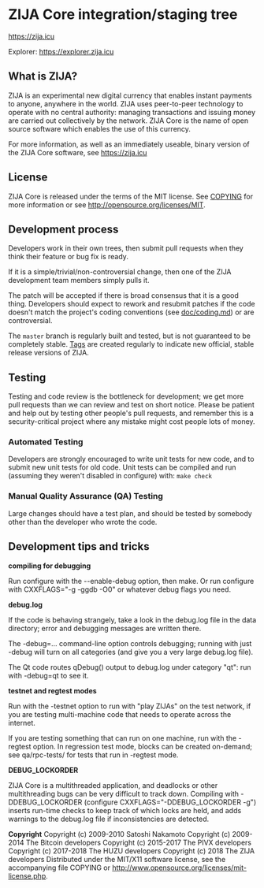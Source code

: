 ZIJA Core integration/staging tree
===================================

https://zija.icu

Explorer: https://explorer.zija.icu

What is ZIJA?
--------------

ZIJA is an experimental new digital currency that enables instant payments to
anyone, anywhere in the world. ZIJA uses peer-to-peer technology to operate
with no central authority: managing transactions and issuing money are carried
out collectively by the network. ZIJA Core is the name of open source
software which enables the use of this currency.

For more information, as well as an immediately useable, binary version of
the ZIJA Core software, see https://zija.icu

License
-------

ZIJA Core is released under the terms of the MIT license. See [COPYING](COPYING) for more
information or see http://opensource.org/licenses/MIT.

Development process
-------------------

Developers work in their own trees, then submit pull requests when they think
their feature or bug fix is ready.

If it is a simple/trivial/non-controversial change, then one of the ZIJA
development team members simply pulls it.


The patch will be accepted if there is broad consensus that it is a good thing.
Developers should expect to rework and resubmit patches if the code doesn't
match the project's coding conventions (see [doc/coding.md](doc/coding.md)) or are
controversial.

The `master` branch is regularly built and tested, but is not guaranteed to be
completely stable. [Tags](https://github.com/smartinsider/zijacoin/tags) are created
regularly to indicate new official, stable release versions of ZIJA.

Testing
-------

Testing and code review is the bottleneck for development; we get more pull
requests than we can review and test on short notice. Please be patient and help out by testing
other people's pull requests, and remember this is a security-critical project where any mistake might cost people
lots of money.

### Automated Testing

Developers are strongly encouraged to write unit tests for new code, and to
submit new unit tests for old code. Unit tests can be compiled and run (assuming they weren't disabled in configure) with: `make check`


### Manual Quality Assurance (QA) Testing

Large changes should have a test plan, and should be tested by somebody other
than the developer who wrote the code.

Development tips and tricks
---------------------------

**compiling for debugging**

Run configure with the --enable-debug option, then make. Or run configure with
CXXFLAGS="-g -ggdb -O0" or whatever debug flags you need.

**debug.log**

If the code is behaving strangely, take a look in the debug.log file in the data directory;
error and debugging messages are written there.

The -debug=... command-line option controls debugging; running with just -debug will turn
on all categories (and give you a very large debug.log file).

The Qt code routes qDebug() output to debug.log under category "qt": run with -debug=qt
to see it.

**testnet and regtest modes**

Run with the -testnet option to run with "play ZIJAs" on the test network, if you
are testing multi-machine code that needs to operate across the internet.

If you are testing something that can run on one machine, run with the -regtest option.
In regression test mode, blocks can be created on-demand; see qa/rpc-tests/ for tests
that run in -regtest mode.

**DEBUG_LOCKORDER**

ZIJA Core is a multithreaded application, and deadlocks or other multithreading bugs
can be very difficult to track down. Compiling with -DDEBUG_LOCKORDER (configure
CXXFLAGS="-DDEBUG_LOCKORDER -g") inserts run-time checks to keep track of which locks
are held, and adds warnings to the debug.log file if inconsistencies are detected.

**Сopyright**
Copyright (c) 2009-2010 Satoshi Nakamoto
Copyright (c) 2009-2014 The Bitcoin developers
Copyright (c) 2015-2017 The PIVX developers
Copyright (c) 2017-2018 The HUZU developers
Copyright (c) 2018 The ZIJA developers
Distributed under the MIT/X11 software license, see the accompanying
file COPYING or http://www.opensource.org/licenses/mit-license.php.


